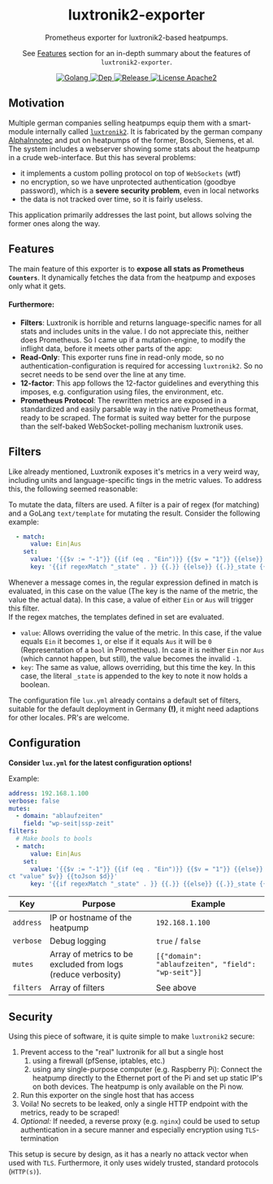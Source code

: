 <p align="center">
    <h1 align="center">luxtronik2-exporter</h1>
    <p align="center">
    Prometheus exporter for luxtronik2-based heatpumps.
    </p>
    <p align="center">
        See <a href="#features">Features</a> section for an in-depth summary
        about the features of <code>luxtronik2-exporter</code>.
    </p>
</p>
<p align="center">
    <a href="https://golang.org/">
        <img src="https://img.shields.io/badge/language-go-blue.svg" alt="Golang">
    </a>
    <a href="https://github.com/golang/dep">
        <img src="https://img.shields.io/badge/vendoring-dep-red.svg" alt="Dep">
    </a>
    <a href="https://github.com/sh0rez/neg/releases">
        <img src="https://img.shields.io/github/tag/sh0rez/luxtronik2-exporter.svg" alt="Release">
    </a>
    <a href="LICENSE">
        <img src="https://img.shields.io/github/license/sh0rez/luxtronik2-exporter.svg" alt="License Apache2">
    </a>
</p>

## Motivation
Multiple german companies selling heatpumps equip them with a smart-module internally called [`luxtronik2`](https://www.alpha-innotec.de/endkunde/produkte/waermepumpen-produktkatalog/alterra-serie/flexibles-bedienkonzept-weltweite-steuerung.html). It is fabricated by the german company [AlphaInnotec](https://www.alpha-innotec.de/endkunde/home.html) and put on heatpumps of the former, Bosch, Siemens, et al. The system includes a webserver showing some stats about the heatpump in a crude web-interface. But this has several problems:
* it implements a custom polling protocol on top of `WebSockets` (wtf)
* no encryption, so we have unprotected authentication (goodbye password), which is a **severe security problem**, even in local networks
* the data is not tracked over time, so it is fairly useless.

This application primarily addresses the last point, but allows solving the former ones along the way.

## Features
The main feature of this exporter is to **expose all stats as Prometheus `Counters`**. It dynamically fetches the data from the heatpump and exposes only what it gets.

#### Furthermore:
* **Filters**: Luxtronik is horrible and returns language-specific names for all stats and includes units in the value. I do not appreciate this, neither does Prometheus. So I came up if a mutation-engine, to modify the inflight data, before it meets other parts of the app:
* **Read-Only**: This exporter runs fine in read-only mode, so no authentication-configuration is required for accessing `luxtronik2`. So no secret needs to be send over the line at any time.
* **12-factor**: This app follows the 12-factor guidelines and everything this imposes, e.g. configuration using files, the environment, etc.
* **Prometheus Protocol**: The rewritten metrics are exposed in a standardized and easily parsable way in the native Prometheus format, ready to be scraped. The format is suited way better for the purpose than the self-baked WebSocket-polling mechanism luxtronik uses.

## Filters
Like already mentioned, Luxtronik exposes it's metrics in a very weird way, including units and language-specific tings in the metric values. To address this, the following seemed reasonable:

To mutate the data, filters are used. A filter is a pair of regex (for matching) and a GoLang `text/template` for mutating the result. Consider the following example:

```yaml
  - match:
      value: Ein|Aus
    set:
      value: '{{$v := "-1"}} {{if (eq . "Ein")}} {{$v = "1"}} {{else}} {{$v = "0"}} {{end}} {{$d := dict "value" $v}} {{toJson $d}}'
      key: '{{if regexMatch "_state" . }} {{.}} {{else}} {{.}}_state {{end}}'
```

Whenever a message comes in, the regular expression defined in match is evaluated, in this case on the value (The key is the name of the metric, the value the actual data). In this case, a value of either `Ein` or `Aus` will trigger this filter.  
If the regex matches, the templates defined in set are evaluated.
* `value`: Allows overriding the value of the metric. In this case, if the value equals `Ein` it becomes `1`, or else if it equals `Aus` it will be `0` (Representation of a `bool` in Prometheus). In case it is neither `Ein` nor `Aus` (which cannot happen, but still), the value becomes the invalid `-1`.
* `key`: The same as value, allows overriding, but this time the key. In this case, the literal `_state` is appended to the key to note it now holds a boolean.

The configuration file `lux.yml` already contains a default set of filters, suitable for the default deployment in Germany **(!)**, it might need adaptions for other locales. PR's are welcome.

## Configuration
**Consider `lux.yml` for the latest configuration options!**

Example:
```yaml
address: 192.168.1.100
verbose: false
mutes:
  - domain: "ablaufzeiten"
    field: "wp-seit|ssp-zeit"
filters:
  # Make bools to bools
  - match:
      value: Ein|Aus
    set:
      value: '{{$v := "-1"}} {{if (eq . "Ein")}} {{$v = "1"}} {{else}} {{$v = "0"}} {{end}} {{$d := di
ct "value" $v}} {{toJson $d}}'
      key: '{{if regexMatch "_state" . }} {{.}} {{else}} {{.}}_state {{end}}'
```

| Key       | Purpose                                                      | Example                                            |
|-----------|--------------------------------------------------------------|----------------------------------------------------|
| `address` | IP or hostname of the heatpump                               | `192.168.1.100`                                    |
| `verbose` | Debug logging                                                | `true` / `false`                                   |
| `mutes`   | Array of metrics to be excluded from logs (reduce verbosity) | `[{"domain": "ablaufzeiten", "field": "wp-seit"}]` |
| `filters` | Array of filters                                             | See above                                          |

## Security
Using this piece of software, it is quite simple to make `luxtronik2` secure:

1. Prevent access to the "real" luxtronik for all but a single host
    1. using a firewall (pfSense, iptables, etc.)
    2. using any single-purpose computer (e.g. Raspberry Pi): Connect the heatpump directly to the Ethernet port of the Pi and set up static IP's on both devices. The heatpump is only available on the Pi now.
2. Run this exporter on the single host that has access
3. Voila! No secrets to be leaked, only a single HTTP endpoint with the metrics, ready to be scraped!
4. *Optional:* If needed, a reverse proxy (e.g. `nginx`) could be used to setup authentication in a secure manner and especially encryption using `TLS`-termination

This setup is secure by design, as it has a nearly no attack vector when used with `TLS`. Furthermore, it only uses widely trusted, standard protocols (`HTTP(s)`).
